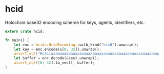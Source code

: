# hcid

Holochain base32 encoding scheme for keys, agents, identifiers, etc.

```rust
extern crate hcid;

fn main() {
    let enc = hcid::HcidEncoding::with_kind("hcs0").unwrap();
    let key = enc.encode(&[0; 32]).unwrap();
    assert_eq!("HcSciaaaaaaaaaaaaaaaaaaaaaaaaaaaaaaaaaaaaaaaaaaaaaaaaaaaaaaaaaa", key);
    let buffer = enc.decode(&key).unwrap();
    assert_eq!([0; 32].to_vec(), buffer);
}
```
